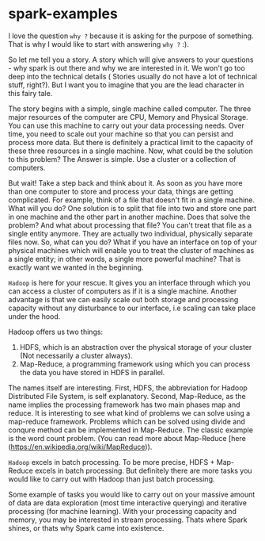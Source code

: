 # spark-examples

I love the question `why ?` because it is asking for the purpose of something.
That is why I would like to start with answering `why ?` :). 

  So let me tell you a story. A story which will give answers to your questions - why spark is out there and why we are interested in it. We won't go too deep into the technical details ( Stories usually do not have a lot of technical stuff, right?). But I want you to imagine that you are the lead character in this fairy tale.

  The story begins with a simple, single machine called computer. The three major resources of the computer are CPU, Memory and Physical  Storage. You can use this machine to carry out your data processing needs. Over time, you need to scale out your machine so that you can persist and process more data. But there is definitely a practical limit to the capacity of these three resources in a single machine. Now, what could be the solution to this problem? The Answer is simple. Use a cluster or a collection of computers.

  But wait! Take a step back and think about it. As soon as you have more than one computer to store and process your data, things are getting complicated. For example, think of a file that doesn't fit in a single machine. What will you do? One solution is to split that file into two and store one part in one machine and the other part in another machine. Does that solve the problem? And what about processing that file? You can't treat that file as a single entity anymore. They are actually two individual, physically separate files now. So, what can you do? What if you have an interface on top of your physical machines which will enable you to treat the cluster of machines as a single entity; in other words, a single more powerful machine? That is exactly want we wanted in the beginning. 
 
 `Hadoop` is here for your rescue. It gives you an interface through which you can access a cluster of computers as if it is a single machine. Another advantage is that we can easily scale out both storage and processing capacity without any disturbance to our interface, i.e scaling can take place under the hood.
 
Hadoop offers us two things: 
1) HDFS, which is an abstraction over the physical storage of your cluster (Not necessarily a cluster always).
2) Map-Reduce, a programming framework using which you can process the data you have stored in HDFS in parallel.
 
  The names itself are interesting. First, HDFS, the abbreviation for Hadoop Distributed File System, is self explanatory. Second, Map-Reduce, as the name implies the processing framework has two main phases map and reduce. It is interesting to see what kind of problems we can solve using a map-reduce framework. Problems which can be solved using divide and conqure method can be implemented in Map-Reduce. The classic example is the word count problem. (You can read more about Map-Reduce [here (https://en.wikipedia.org/wiki/MapReduce)).  
 
  `Hadoop` excels in batch processing. To be more precise, HDFS + Map-Reduce excels in batch processing. But definitely there are more tasks you would like to carry out with Hadoop than just batch processing.
 
  Some example of tasks you would like to carry out on your massive amount of data are data exploration (most time interactive querying) and iterative processing (for machine learning). With your processing capacity and memory, you may be interested in stream processing.
Thats where Spark shines, or thats why Spark came into existence.
